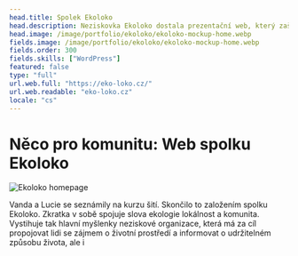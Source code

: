 ```yaml
---
head.title: Spolek Ekoloko
head.description: Neziskovka Ekoloko dostala prezentační web, který zaštiťuje široké spektrum jejich aktivit.
head.image: /image/portfolio/ekoloko/ekoloko-mockup-home.webp
fields.image: /image/portfolio/ekoloko/ekoloko-mockup-home.webp
fields.order: 300
fields.skills: ["WordPress"]
featured: false
type: "full"
url.web.full: "https://eko-loko.cz/"
url.web.readable: "eko-loko.cz"
locale: "cs"
---
```


# Něco pro komunitu: Web spolku Ekoloko

![Ekoloko homepage](/image/portfolio/ekoloko/ekoloko-mockup-homepage-mobile.webp)

Vanda a Lucie se seznámily na kurzu šití. Skončilo to založením spolku Ekoloko. Zkratka v sobě spojuje slova ekologie lokálnost a komunita. Vystihuje tak hlavní myšlenky neziskové organizace, která má za cíl propojovat lidi se zájmem o životní prostředí a informovat o udržitelném způsobu života, ale i
